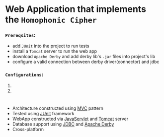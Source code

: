 [MVC]: https://en.wikipedia.org/wiki/Model%E2%80%93view%E2%80%93controller
[JUnit]: https://junit.org/junit5/
[JavaServlet]:https://docs.oracle.com/javaee/7/api/javax/servlet/Servlet.html
[JDBC]:https://docs.oracle.com/javase/tutorial/jdbc/basics/index.html
[Apache Derby]:https://db.apache.org/derby/
[Tomcat]:https://tomcat.apache.org/

# Web Application that implements the `Homophonic Cipher`

### `Prereqsites`: 
- add `JUnit` into the project to run tests
- install a `Tomcat` server to run the web app
- download `Apache Derby` and add derby lib's `.jar` files into project's lib
- configure a valid connection between derby driver(connector) and jdbc

### `Configurations`:
1.
2.



#
* Architecture constructed using [MVC] pattern
* Tested using [JUnit] framework
* WebApp constructed via [JavaServlet] and [Tomcat] server
* Database support using [JDBC] and [Apache Derby]
* Cross-platform